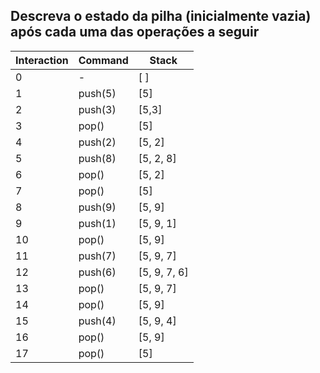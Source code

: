 ## Descreva o estado da pilha (inicialmente vazia) após cada uma das operações a seguir

| Interaction | Command | Stack        |   
|-------------|---------|--------------|
| 0           | -       | [ ]          |
| 1           | push(5) | [5]          |   
| 2           | push(3) | [5,3]        |   
| 3           | pop()   | [5]          |
| 4           | push(2) | [5, 2]       |
| 5           | push(8) | [5, 2, 8]    |
| 6           | pop()   | [5, 2]       |
| 7           | pop()   | [5]          |
| 8           | push(9) | [5, 9]       |
| 9           | push(1) | [5, 9, 1]    |
| 10          | pop()   | [5, 9]       |
| 11          | push(7) | [5, 9, 7]    |
| 12          | push(6) | [5, 9, 7, 6] |
| 13          | pop()   | [5, 9, 7]    |
| 14          | pop()   | [5, 9]       |
| 15          | push(4) | [5, 9, 4]    |
| 16          | pop()   | [5, 9]       |
| 17          | pop()   | [5]          |